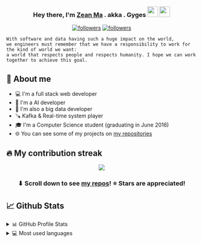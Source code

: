 
<h3 align="center">Hey there, I'm <a href="https://ticktech.club/">Zean Ma</a> . akka . Gyges <img src="https://media.giphy.com/media/hvRJCLFzcasrR4ia7z/giphy.gif" width="28"> <img src="https://emojis.slackmojis.com/emojis/images/1531849430/4246/blob-sunglasses.gif?1531849430" width="28"/></h3>

<p align="center">
  <a href="https://github.com/GZ315200"><img alt="followers" title="Follow me on Github" src="https://img.shields.io/github/followers/GZ315200?color=236ad3&style=for-the-badge&logo=github&label=Follow"/></a>
   <a href="https://github.com/GZ315200"><img alt="followers" title="Stars on Github" src="https://img.shields.io/github/stars/GZ315200?style=for-the-badge"/></a>
</p>

```
With software and data having such a huge impact on the world, 
we engineers must remember that we have a responsibility to work for the kind of world we want:
a world that respects people and respects humanity. I hope we can work together to achieve this goal.
```

## 📖 About me

* 💻 I'm a full stack web developer
* 🤖️ I'm a AI developer
* 🎨 I'm also a big data developer
* 🪚 Kafka & Real-time system player 
* 🎓 I'm a Computer Science student (graduating in June 2016)
* 🌐 You can see some of my projects on [my repositories](https://github.com/GZ315200?tab=repositories)

## 🔥 My contribution streak

<p align="center">
  <a href="https://github.com/GZ315200/github-readme-streak-stats">
    <img src="https://github-readme-streak-stats.herokuapp.com/?user=GZ315200#version3"/>
  </a>
</p>

<h3 align="center">⬇ Scroll down to see <a href="https://github.com/GZ315200?tab=repositories">my repos</a>! ⭐ Stars are appreciated!</h3>

## 📈 Github Stats

<!-- https://github.com/rjsamra/github-readme-stats -->

<details>
  <summary>📊 GitHub Profile Stats</summary>
  <br/>
  <a href="https://github.com/GZ315200/github-readme-stats"><img alt="GZ315200's Github Stats" src="https://github-readme-stats.vercel.app/api?username=GZ315200&show_icons=true&count_private=true&hide=" /></a>
</details>

<details> 
  <summary>💻 Most used languages</summary>
  <br/>
  <a href="https://github.com/GZ315200/github-readme-stats"><img alt="GZ315200's Top Languages" src="https://github-readme-stats.vercel.app/api/top-langs/?username=GZ315200&langs_count=10&layout=compact#" /></a>
  <br/>
  <b>Note:</b> This chart is only a metric of which languages my public code on GitHub consists of and does not reflect my experience or skill level.
</details>
